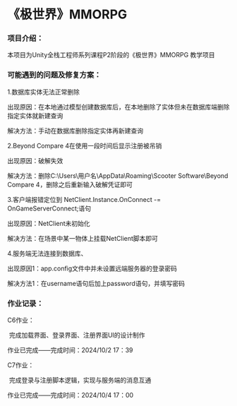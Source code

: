 # 《极世界》MMORPG

### 项目介绍：

本项目为Unity全栈工程师系列课程P2阶段的《极世界》MMORPG 教学项目

### 可能遇到的问题及修复方案：

1.数据库实体无法正常删除

出现原因：在本地通过模型创建数据库后，在本地删除了实体但未在数据库端删除指定实体就新建查询

解决方法：手动在数据库删除指定实体再新建查询

2.Beyond Compare 4在使用一段时间后显示注册被吊销

出现原因：破解失效

解决方法：删除C:\Users\用户名\AppData\Roaming\Scooter Software\Beyond Compare 4，删除之后重新输入破解凭证即可

3.客户端报错定位到 NetClient.Instance.OnConnect -= OnGameServerConnect;语句

出现原因：NetClient未初始化

解决方法：在场景中某一物体上挂载NetClient脚本即可

4.服务端无法连接到数据库、

出现原因1：app.config文件中并未设置远端服务器的登录密码

解决方法1：在username语句后加上password语句，并填写密码

### 作业记录：

C6作业：

​	完成加载界面、登录界面、注册界面UI的设计制作

作业已完成——完成时间：2024/10/2   17：39

C7作业：

​	完成登录与注册脚本逻辑，实现与服务端的消息互通

作业已完成——完成时间：2024/10/4    17：00